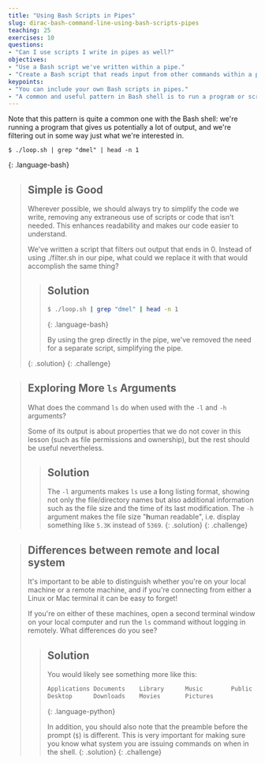 ```yaml
---
title: "Using Bash Scripts in Pipes"
slug: dirac-bash-command-line-using-bash-scripts-pipes
teaching: 25 
exercises: 10
questions:
- "Can I use scripts I write in pipes as well?"
objectives:
- "Use a Bash script we've written within a pipe."
- "Create a Bash script that reads input from other commands within a pipe."
keypoints:
- "You can include your own Bash scripts in pipes."
- "A common and useful pattern in Bash shell is to run a program or script that generates potentially a lot of output, then use pipes to filter out what you're really after."
---
```


Note that this pattern is quite a common one with the Bash shell: we're running a program that gives us potentially a lot of output, and we're filtering out in some way just what we're interested in.

~~~
$ ./loop.sh | grep "dmel" | head -n 1
~~~
{: .language-bash}

> ## Simple is Good
> 
> Wherever possible, we should always try to simplify the code we write, removing any extraneous use of scripts or code that isn't needed. This enhances readability and makes our code easier to understand.
> 
> We've written a script that filters out output that ends in 0. Instead of using ./filter.sh in our pipe, what could we replace it with that would accomplish the same thing?
> 
> > ## Solution
> > 
> > ~~~ bash
> > $ ./loop.sh | grep "dmel" | head -n 1
> > ~~~
> > {: .language-bash}
> > 
> > By using the grep directly in the pipe, we've removed the need for a separate script, simplifying the pipe.
> >
>{: .solution}
{: .challenge}

> ## Exploring More `ls` Arguments
>
> What does the command `ls` do when used with the `-l` and `-h` arguments?
>
> Some of its output is about properties that we do not cover in this lesson
> (such as file permissions and ownership), but the rest should be useful
> nevertheless.
>
> > ## Solution
> >
> > The `-l` arguments makes `ls` use a **l**ong listing format, showing not
> > only the file/directory names but also additional information such as the
> > file size and the time of its last modification. The `-h` argument makes
> > the file size "**h**uman readable", i.e. display something like `5.3K`
> > instead of `5369`.
> {: .solution}
{: .challenge}

> ## Differences between remote and local system
>
> It's important to be able to distinguish whether you're on your local machine or a remote
> machine, and if you're connecting from either a Linux or Mac terminal it can be easy to forget!
> 
> If you're on either of these machines, open a second terminal window on your local computer
> and run the `ls` command without logging in remotely. What differences do you see?
>
> > ## Solution
> >
> > You would likely see something more like this:
> >
> > ~~~ python
> > Applications Documents    Library      Music        Public
> > Desktop      Downloads    Movies       Pictures
> > ~~~
> > {: .language-python}
> >
> > In addition, you should also note that the preamble before the prompt (`$`)
> > is different. This is very important for making sure you know what system
> > you are issuing commands on when in the shell.
>{: .solution}
{: .challenge}


